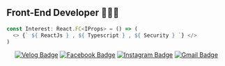 ## Front-End Developer 👨🏻‍💻

```javascript
const Interest: React.FC<IProps> = () => (
  <> {` ${ ReactJs } , ${ Typescript } , ${ Security } `} </>
)
```

<div align=center>
  
[![Velog Badge](https://img.shields.io/badge/Velog-%231DC996?style=flat-square&logo=V&logoColor=white&link=https://velog.io/@lchyung1998)](https://velog.io/@lchyung1998)
[![Facebook Badge](https://img.shields.io/badge/facebook-1877f2?style=flat-square&logo=facebook&logoColor=white&link=https://www.facebook.com/profile.php?id=100003806563361)](https://www.facebook.com/profile.php?id=100003806563361)
[![Instagram Badge](https://img.shields.io/badge/Instagram-%23E3425F?style=flat-square&logo=instagram&logoColor=white&link=https://www.instagram.com/c01d_br0th3r/)](https://www.instagram.com/c01d_br0th3r/)
[![Gmail Badge](https://img.shields.io/badge/-Gmail-d14836?style=flat-square&logo=Gmail&logoColor=white&link=mailto:lchyung1998@gmail.com)](mailto:lchyung1998@gmail.com)
</div>

